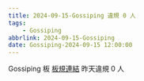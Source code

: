 ```yaml
---
title: 2024-09-15-Gossiping 違規 0 人
tags:
    - Gossiping
abbrlink: 2024-09-15-Gossiping
date: Gossiping-2024-09-15 12:00:00
---
```

Gossiping 板 [板規連結](https://www.ptt.cc/bbs/Gossiping/M.1637425085.A.07D.html)
昨天違規 0 人
